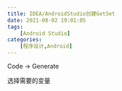 ```yaml
---
title: IDEA/AndroidStudio创建GetSet
date: 2021-08-02 19:01:05
tags: 
    [Android Studio] 
categories: 
    [程序设计,Android]
---
```


Code -> Generate 

选择需要的变量